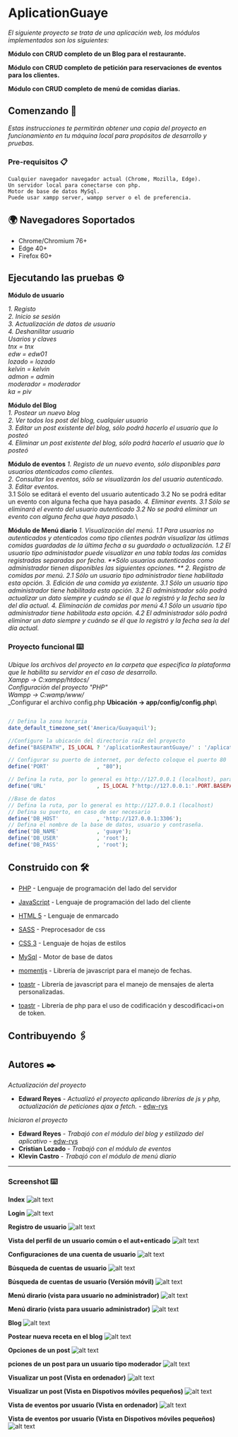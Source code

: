 # AplicationGuaye

_El siguiente proyecto se trata de una aplicación web, los módulos implementados son los siguientes:_

**Módulo con CRUD completo de un Blog para el restaurante.**

**Módulo con CRUD completo de petición para reservaciones de eventos para los clientes.**

**Módulo con CRUD completo de menú de comidas diarias.**

## Comenzando 🚀

_Estas instrucciones te permitirán obtener una copia del proyecto en funcionamiento en tu máquina local para propósitos de desarrollo y pruebas._


### Pre-requisitos 📋

```
Cualquier navegador navegador actual (Chrome, Mozilla, Edge).
Un servidor local para conectarse con php. 
Motor de base de datos MySql.
Puede usar xampp server, wampp server o el de preferencia.
```
## :earth_africa: Navegadores Soportados

* Chrome/Chromium 76+
* Edge 40+
* Firefox 60+

## Ejecutando las pruebas ⚙️
**Módulo de usuario** 

_1. Registo_\
_2. Inicio se sesión_\
_3. Actualización de datos de usuario_\
_4. Deshanilitar usuario_\
_Usarios y claves_\
_tnx = tnx_\
_edw = edw01_\
_lozado = lozado_\
_kelvin = kelvin_\
_admon = admin_\
_moderador = moderador_\
_ka = piv_

**Módulo del Blog**  
_1. Postear un nuevo blog_\
_2. Ver todos los post del blog, cualquier usuario_\
_3. Editar un post existente del blog, sólo podrá hacerlo el usuario que lo posteó_\
_4. Eliminar un post existente del blog, sólo podrá hacerlo el usuario que lo posteó_

**Módulo de eventos** 
_1. Registo de un nuevo evento, sólo disponibles para usuarios atenticados como clientes._\
_2. Consultar los eventos, sólo se visualizarán los del usuario autenticado._\
_3. Editar eventos._\
	3.1 Sólo se editará el evento del usuario autenticado 
	3.2 No se podrá editar un evento con alguna fecha que haya pasado.
_4. Eliminar events.
	3.1 Sólo se eliminará el evento del usuario autenticado 
	3.2 No se podrá eliminar un evento con alguna fecha que haya pasado._\

**Módulo de Menú diario** 
_1. Visualización del menú.
	1.1 Para usuarios no autenticados y atenticados como tipo clientes podrán visualizar las útlimas comidas guardadas de la última fecha a su guardado o actualización.
	1.2 El usuario tipo administador puede visualizar en una tabla todas las comidas registradas separadas por fecha.
	**Sólo usuarios autenticados como administrador tienen disponibles las siguientes opciones. **
2. Registro de comidas por menú.
	2.1 Sólo un usuario tipo administrador tiene habilitada esta opción.
3. Edición de una comida ya existente.
	3.1 Sólo un usuario tipo administrador tiene habilitada esta opción.
	3.2 El administrador sólo podrá actualizar un dato siempre y cuándo se él que lo registró y la fecha sea la del día actual.
4. Eliminación de comidas por menú
	4.1 Sólo un usuario tipo administrador tiene habilitada esta opción.
	4.2 El administrador sólo podrá eliminar un dato siempre y cuándo se él que lo registró y la fecha sea la del día actual._


### Proyecto funcional ⌨️

_Ubique los archivos del proyecto en la carpeta que especifica la plataforma que le habilita su servidor en el caso de desarrollo._\
_Xampp -> C:xampp/htdocs/_\
_Configuración del proyecto "PHP"_\
_Wampp -> C:wamp/www/_\
_Configurar el archivo config.php __Ubicación -> app/config/config.php__\
```php

// Defina la zona horaria
date_default_timezone_set('America/Guayaquil');

//Configure la ubicacón del directorio raíz del proyecto
define("BASEPATH", IS_LOCAL ? '/aplicationRestaurantGuaye/' : '/aplicationRestaurantGuaye/');

// Configurar su puerto de internet, por defecto coloque el puerto 80
define('PORT'               , "80");

// Defina la ruta, por lo general es http://127.0.0.1 (localhost), para producción modifique segunda dirección
define('URL'                , IS_LOCAL ?'http://127.0.0.1:'.PORT.BASEPATH :"http://192.168.1.8:".PORT.BASEPATH);

//Base de datos
// Defina la ruta, por lo general es http://127.0.0.1 (localhost)
// Defina su puerto, en caso de ser necesario
define('DB_HOST'            , 'http://127.0.0.1:3306');
// Defina el nombre de la base de datos, usuario y contraseña.
define('DB_NAME'            , 'guaye');
define('DB_USER'            , 'root');
define('DB_PASS'            , 'root');
```

## Construido con 🛠️

* [PHP](http://php.net/manual/es/index.php) - Lenguaje de programación del lado del servidor
* [JavaScript](https://developer.mozilla.org/es/docs/Web/JavaScript) - Lenguaje de programación del lado del cliente
* [HTML 5](https://developer.mozilla.org/es/docs/HTML/HTML5) - Lenguaje de enmarcado
* [SASS](https://sass-lang.com/) - Preprocesador de css
* [CSS 3](https://developer.mozilla.org/es/docs/Archive/CSS3) - Lenguaje de hojas de estilos
* [MySql](https://www.mysql.com/) - Motor de base de datos

* [momentjs](https://momentjs.com/docs/) - Librería de javascript para el manejo de fechas.
* [toastr](https://github.com/CodeSeven/toastr) - Librería de javascript para el manejo de mensajes de alerta personalizadas.
* [toastr](https://github.com/firebase/php-jwt) - Librería de php para el uso de codificación y descodificaci+on de token.


## Contribuyendo 🖇️

## Autores ✒️
_Actualización del proyecto_

* **Edward Reyes** - *Actualizó el proyecto aplicando librerías de js y php, actualización de peticiones ajax a fetch.* - [edw-rys](https://github.com/edw-rys)

_Iniciaron el proyecto_
* **Edward Reyes** - *Trabajó con el módulo del blog y estilizado del aplicativo* - [edw-rys](https://github.com/edw-rys)
* **Cristian Lozado** - *Trabajó con el módulo de eventos*
* **Klevin Castro** - *Trabajó con el módulo de menú diario* 

---

### Screenshot ⌨️
__Index__
![alt text](https://raw.githubusercontent.com/edw-rys/aplicationRestaurantGuaye/master/assets/img/pictures/screenshot/number_1.png)

__Login__
![alt text](https://raw.githubusercontent.com/edw-rys/aplicationRestaurantGuaye/master/assets/img/pictures/screenshot/number_01.png)

__Registro de usuario__
![alt text](https://raw.githubusercontent.com/edw-rys/aplicationRestaurantGuaye/master/assets/img/pictures/screenshot/number_00.png)


__Vista del perfil de un usuario común o el aut+enticado__
![alt text](https://raw.githubusercontent.com/edw-rys/aplicationRestaurantGuaye/master/assets/img/pictures/screenshot/number_8.png)

__Configuraciones de una cuenta de usuario__
![alt text](https://raw.githubusercontent.com/edw-rys/aplicationRestaurantGuaye/master/assets/img/pictures/screenshot/number_9.png)

__Búsqueda de cuentas de usuario__
![alt text](https://raw.githubusercontent.com/edw-rys/aplicationRestaurantGuaye/master/assets/img/pictures/screenshot/number_10.png)

__Búsqueda de cuentas de usuario (Versión móvil)__
![alt text](https://raw.githubusercontent.com/edw-rys/aplicationRestaurantGuaye/master/assets/img/pictures/screenshot/number_10_movil.png)

__Menú dirario (vista para usuario no administrador)__
![alt text](https://raw.githubusercontent.com/edw-rys/aplicationRestaurantGuaye/master/assets/img/pictures/screenshot/number_2.png)

__Menú dirario (vista para usuario administrador)__
![alt text](https://raw.githubusercontent.com/edw-rys/aplicationRestaurantGuaye/master/assets/img/pictures/screenshot/number_2admin.png)

__Blog__
![alt text](https://raw.githubusercontent.com/edw-rys/aplicationRestaurantGuaye/master/assets/img/pictures/screenshot/number_3.png)

__Postear nueva receta en el blog__
![alt text](https://raw.githubusercontent.com/edw-rys/aplicationRestaurantGuaye/master/assets/img/pictures/screenshot/number_4.png)

__Opciones de un post__
![alt text](https://raw.githubusercontent.com/edw-rys/aplicationRestaurantGuaye/master/assets/img/pictures/screenshot/number_5.png)

__pciones de un post para un usuario tipo moderador__
![alt text](https://raw.githubusercontent.com/edw-rys/aplicationRestaurantGuaye/master/assets/img/pictures/screenshot/number_5moderador.png)

__Visualizar un post (Vista en ordenador)__
![alt text](https://raw.githubusercontent.com/edw-rys/aplicationRestaurantGuaye/master/assets/img/pictures/screenshot/number_6.png)

__Visualizar un post (Vista en Dispotivos móviles pequeños)__
![alt text](https://raw.githubusercontent.com/edw-rys/aplicationRestaurantGuaye/master/assets/img/pictures/screenshot/number_6_movil.png)

__Vista de eventos por usuario (Vista en ordenador)__
![alt text](https://raw.githubusercontent.com/edw-rys/aplicationRestaurantGuaye/master/assets/img/pictures/screenshot/number_7.png)

__Vista de eventos por usuario (Vista en Dispotivos móviles pequeños)__
![alt text](https://raw.githubusercontent.com/edw-rys/aplicationRestaurantGuaye/master/assets/img/pictures/screenshot/number_7_movil.png)
